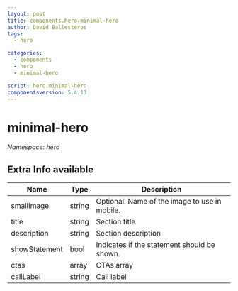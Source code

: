 ```yaml
---
layout: post
title: components.hero.minimal-hero
author: David Ballesteros
tags:
  - hero

categories:
  - components
  - hero
  - minimal-hero

script: hero.minimal-hero
componentsversion: 5.4.13
---
```

# minimal-hero

*Namespace: hero*

## Extra Info available

| Name | Type | Description
| --- | --- | ---
| smallImage | string | Optional. Name of the image to use in mobile. |
| title | string | Section title |
| description | string | Section description |
| showStatement | bool | Indicates if the statement should be shown. |
| ctas | array | CTAs array |
| callLabel | string | Call label |
